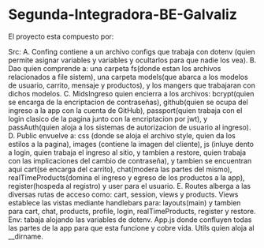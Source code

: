# Segunda-Integradora-BE-Galvaliz

El proyecto esta compuesto por:

Src: A. Confing contiene a un archivo configs que trabaja con dotenv (quien permite asignar variables y variables y ocultarlos para que nadie los vea). 
     B. Dao quien comprende a: una carpeta fs(donde estan los archivos relacionados a file sistem), 
     una carpeta models(que abarca a los modelos de usuario, carrito, mensaje y productos), 
     y los mangers que trabajaran con dichos modelos.
     C. MidsIngreso quien encierra a los archivos: bcrypt(quien se encarga de la encriptacion de contraseñas), 
     github(quien se ocupa del ingreso a la app con la cuenta de GitHub), passport(quien trabaja con el login clasico de la pagina junto con la encriptacion por jwt),
     y passAuth(quien aloja a los sistemas de autorizacion de usuario al ingreso). 
     D. Public envuelve a: css (donde se aloja el archivo style, quien da los estilos a la pagina), images (contiene la imagen del cliente), 
     js (inluye dento a login, quien trabaja el ingreso al sitio, y tambien a restore, quien trabaja con las implicaciones del cambio de contraseña), 
     y tambien se encuentran aqui cart(se encarga del carrito), chat(modera las partes del mismo), realTimeProducts(domina el ingreso y egreso de los productos a la app),
     register(hospeda al registro) y user para el usuario.
     E. Routes alberga a las diversas rutas de acceso como: cart, session, views y products. 
Views establece las vistas mediante handlebars para: layouts(main) y tambien para cart, chat, products, profile, login, realTimeProducts, register y restore.
Env: tabaja alojando las variables de dotenv.
App.js donde confluyen todas las partes de la app para que esta funcione y cobre vida.
Utils quien aloja al __dirname.
